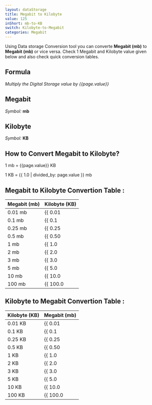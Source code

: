 ```yaml
---
layout: dataStorage
title: Megabit to Kilobyte
value: 125
inShort: mb-to-KB
switch: Kilobyte-to-Megabit
categories: Megabit
---
```


Using Data storage Conversion tool you can converte **Megabit (mb)** to **Megabit (mb)** or vice versa. Check 1 Megabit and Kilobyte value given below and also check quick conversion tables.

## Formula
*Multiply the Digital Storage value by {{page.value}}*

## Megabit
*Symbol:* **mb**

## Kilobyte
*Symbol:* **KB**

## How to Convert Megabit to Kilobyte?

1 mb = {{page.value}} KB

1 KB = {{ 1.0 | divided_by: page.value }} mb


## Megabit to Kilobyte Convertion Table :

| Megabit (mb) | Kilobyte (KB) |
| ---- | ---- |
| 0.01 mb | {{ 0.01 | times: page.value }} KB |
| 0.1 mb | {{ 0.1 | times: page.value }} KB |
| 0.25 mb | {{ 0.25 | times: page.value }} KB |
| 0.5 mb | {{ 0.50 | times: page.value }} KB |
| 1 mb | {{ 1.0 | times: page.value }} KB |
| 2 mb | {{ 2.0 | times: page.value }} KB |
| 3 mb | {{ 3.0 | times: page.value }} KB |
| 5 mb | {{ 5.0 | times: page.value }} KB |
| 10 mb | {{ 10.0 | times: page.value }} KB |
| 100 mb | {{ 100.0 | times: page.value }} KB |

## Kilobyte to Megabit Convertion Table :

| Kilobyte (KB) | Megabit (mb) |
| ---- | ---- |
| 0.01 KB | {{ 0.01 | divided_by: page.value }} mb |
| 0.1 KB | {{ 0.1 | divided_by: page.value }} mb |
| 0.25 KB | {{ 0.25 | divided_by: page.value }} mb |
| 0.5 KB | {{ 0.50 | divided_by: page.value }} mb |
| 1 KB | {{ 1.0 | divided_by: page.value }} mb |
| 2 KB | {{ 2.0 | divided_by: page.value }} mb |
| 3 KB | {{ 3.0 | divided_by: page.value }} mb |
| 5 KB | {{ 5.0 | divided_by: page.value }} mb |
| 10 KB | {{ 10.0 | divided_by: page.value }} mb |
| 100 KB | {{ 100.0 | divided_by: page.value }} mb |


<script>
document.getElementById('selectInput')[6].selected = true
document.getElementById('selectOutput')[4].selected = true
</script>
